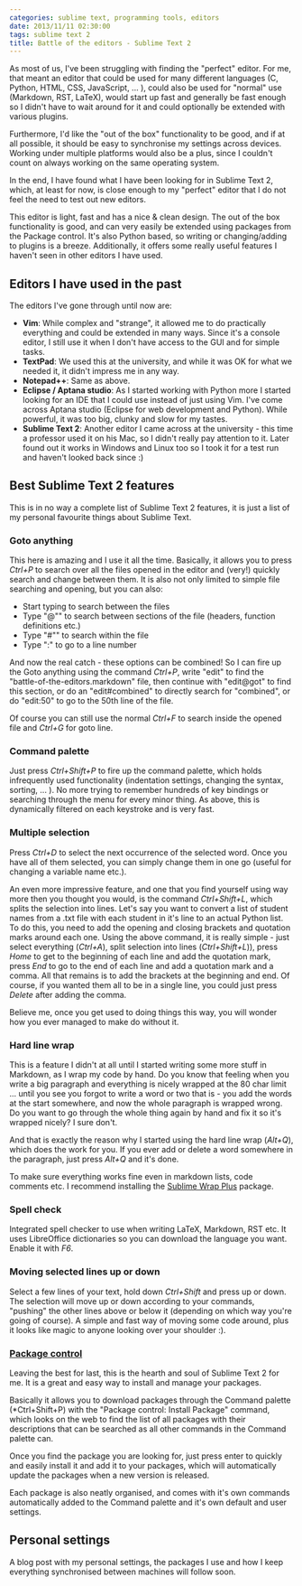```yaml
---
categories: sublime text, programming tools, editors
date: 2013/11/11 02:30:00
tags: sublime text 2
title: Battle of the editors - Sublime Text 2
---
```


As most of us, I've been struggling with finding the "perfect" editor. For me,
that meant an editor that could be used for many different languages (C,
Python, HTML, CSS, JavaScript, ... ), could also be used for "normal" use
(Markdown, RST, LaTeX), would start up fast and generally be fast enough so I
didn't have to wait around for it and could optionally be extended with various
plugins.

Furthermore, I'd like the "out of the box" functionality to be good, and if at
all possible, it should be easy to synchronise my settings across devices.
Working under multiple platforms would also be a plus, since I couldn't count
on always working on the same operating system.

In the end, I have found what I have been looking for in Sublime Text 2, which,
at least for now, is close enough to my "perfect" editor that I do not feel the
need to test out new editors.

This editor is light, fast and has a nice & clean design. The out of the box
functionality is good, and can very easily be extended using packages from the
Package control. It's also Python based, so writing or changing/adding to
plugins is a breeze. Additionally, it offers some really useful features I
haven't seen in other editors I have used.

## Editors I have used in the past

The editors I've gone through until now are:

* **Vim**: While complex and "strange", it allowed me to do practically
  everything and could be extended in many ways. Since it's a console editor, I
  still use it when I don't have access to the GUI and for simple tasks.
* **TextPad**: We used this at the university, and while it was OK for what we
  needed it, it didn't impress me in any way.
* **Notepad++**: Same as above.
* **Eclipse / Aptana studio**: As I started working with Python more I started
  looking for an IDE that I could use instead of just using Vim. I've come
  across Aptana studio (Eclipse for web development and Python). While
  powerful, it was too big, clunky and slow for my tastes.
* **Sublime Text 2**: Another editor I came across at the university - this
  time a professor used it on his Mac, so I didn't really pay attention to it.
  Later found out it works in Windows and Linux too so I took it for a test run
  and haven't looked back since :)

## Best Sublime Text 2 features

This is in no way a complete list of Sublime Text 2 features, it is just a list
of my personal favourite things about Sublime Text.

### Goto anything

This here is amazing and I use it all the time. Basically, it allows you to
press *Ctrl+P* to search over all the files opened in the editor and (very!)
quickly search and change between them. It is also not only limited to simple
file searching and opening, but you can also:

* Start typing to search between the files
* Type "@"" to search between sections of the file (headers, function
  definitions etc.)
* Type "#"" to search within the file
* Type ":" to go to a line number

And now the real catch - these options can be combined! So I can fire up the
Goto anything using the command *Ctrl+P*, write "edit" to find the
"battle-of-the-editors.markdown" file, then continue with "edit@got" to find
this section, or do an "edit#combined" to directly search for "combined", or do
"edit:50" to go to the 50th line of the file.

Of course you can still use the normal *Ctrl+F* to search inside the opened
file and *Ctrl+G* for goto line.

### Command palette

Just press *Ctrl+Shift+P* to fire up the command palette, which holds
infrequently used functionality (indentation settings, changing the syntax,
sorting, ... ). No more trying to remember hundreds of key bindings or
searching through the menu for every minor thing. As above, this is dynamically
filtered on each keystroke and is very fast.

### Multiple selection

Press *Ctrl+D* to select the next occurrence of the selected word. Once you
have all of them selected, you can simply change them in one go (useful for
changing a variable name etc.).

An even more impressive feature, and one that you find yourself using way more
then you thought you would, is the command *Ctrl+Shift+L*, which splits the
selection into lines. Let's say you want to convert a list of student names
from a .txt file with each student in it's line to an actual Python list. To do
this, you need to add the opening and closing brackets and quotation marks
around each one. Using the above command, it is really simple - just select
everything (*Ctrl+A*), split selection into lines (*Ctrl+Shift+L*)), press
*Home* to get to the beginning of each line and add the quotation mark, press
*End* to go to the end of each line and add a quotation mark and a comma. All
that remains is to add the brackets at the beginning and end. Of course, if you
wanted them all to be in a single line, you could just press *Delete* after
adding the comma.

Believe me, once you get used to doing things this way, you will wonder how you
ever managed to make do without it.

### Hard line wrap

This is a feature I didn't at all until I started writing some more stuff in
Markdown, as I wrap my code by hand. Do you know that feeling when you write a
big paragraph and everything is nicely wrapped at the 80 char limit ... until
you see you forgot to write a word or two that is - you add the words at the
start somewhere, and now the whole paragraph is wrapped wrong. Do you want to
go through the whole thing again by hand and fix it so it's wrapped nicely? I
sure don't.

And that is exactly the reason why I started using the hard line wrap
(*Alt+Q*), which does the work for you. If you ever add or delete a word
somewhere in the paragraph, just press *Alt+Q* and it's done.

To make sure everything works fine even in markdown lists, code comments etc. I
recommend installing the [Sublime Wrap
Plus](https://github.com/ehuss/Sublime-Wrap-Plus) package.

### Spell check

Integrated spell checker to use when writing LaTeX, Markdown, RST etc. It uses
LibreOffice dictionaries so you can download the language you want. Enable it
with *F6*.

### Moving selected lines up or down

Select a few lines of your text, hold down *Ctrl+Shift* and press up or down.
The selection will move up or down according to your commands, "pushing" the
other lines above or below it (depending on which way you're going of course).
A simple and fast way of moving some code around, plus it looks like magic to
anyone looking over your shoulder :).

### [Package control](https://sublime.wbond.net/)

Leaving the best for last, this is the hearth and soul of Sublime Text 2 for
me. It is a great and easy way to install and manage your packages.

Basically it allows you to download packages through the Command palette
(*Ctrl+Shift+P) with the "Package control: Install Package" command, which
looks on the web to find the list of all packages with their descriptions that
can be searched as all other commands in the Command palette can.

Once you find the package you are looking for, just press enter to quickly and
easily install it and add it to your packages, which will automatically update
the packages when a new version is released.

Each package is also neatly organised, and comes with it's own commands
automatically added to the Command palette and it's own default and user
settings.

## Personal settings

A blog post with my personal settings, the packages I use and how I keep
everything synchronised between machines will follow soon.
